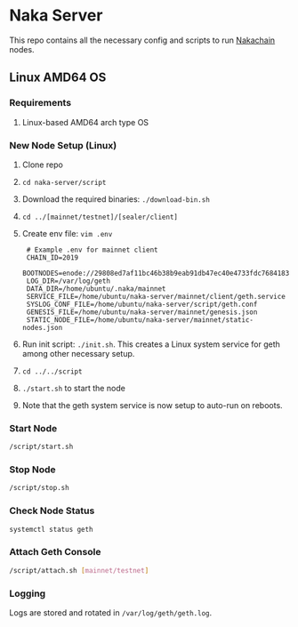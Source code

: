# Naka Server

This repo contains all the necessary config and scripts to run [Nakachain](https://github.com/nakachain/go-naka) nodes.

## Linux AMD64 OS

### Requirements

1. Linux-based AMD64 arch type OS

### New Node Setup (Linux)

1. Clone repo
2. `cd naka-server/script`
3. Download the required binaries: `./download-bin.sh`
4. `cd ../[mainnet/testnet]/[sealer/client]`
5. Create env file: `vim .env`

        # Example .env for mainnet client
        CHAIN_ID=2019
        BOOTNODES=enode://29808ed7af11bc46b38b9eab91db47ec40e4733fdc7684183655e2ed2a262676ce5bed031fb79750035f229b0d4288cdc3ead13b777704535aabedad2d4ff8b5@52.194.7.60:30301,enode://d0ca807148c8ca9900ed3c479b2025a8a80ca9e1102b6efc4b058103c0cf25d054a71651768bf7648810866fbea384b22f3d66e16c680195ea2717da986374df@52.9.174.142:30301,enode://ffed101f9e2f79994dfe1d0e58b56be7a5e98538d85319f94ac85e0cae9292c1017ba6be7d107b17aaf78c4f46f19caea2332a93da7725910c2112d11347665d@13.53.210.165:30301
        LOG_DIR=/var/log/geth
        DATA_DIR=/home/ubuntu/.naka/mainnet
        SERVICE_FILE=/home/ubuntu/naka-server/mainnet/client/geth.service
        SYSLOG_CONF_FILE=/home/ubuntu/naka-server/script/geth.conf
        GENESIS_FILE=/home/ubuntu/naka-server/mainnet/genesis.json
        STATIC_NODE_FILE=/home/ubuntu/naka-server/mainnet/static-nodes.json

6. Run init script: `./init.sh`. This creates a Linux system service for geth among other necessary setup.
7. `cd ../../script`
8. `./start.sh` to start the node
9. Note that the geth system service is now setup to auto-run on reboots.

### Start Node

```bash
/script/start.sh
```

### Stop Node

```bash
/script/stop.sh
```

### Check Node Status

```bash
systemctl status geth
```

### Attach Geth Console

```bash
/script/attach.sh [mainnet/testnet]
```

### Logging

Logs are stored and rotated in `/var/log/geth/geth.log`.
